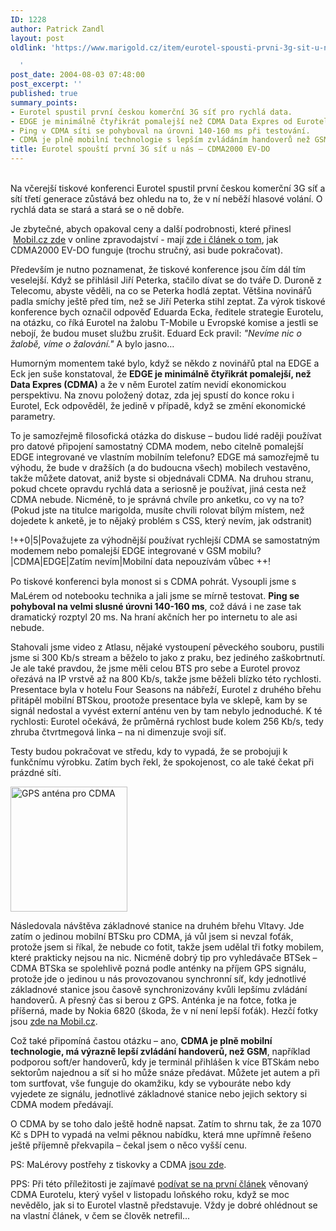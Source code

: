 ```yaml
---
ID: 1228
author: Patrick Zandl
layout: post
oldlink: 'https://www.marigold.cz/item/eurotel-spousti-prvni-3g-sit-u-nas-cdma2000-ev-do

  '
post_date: 2004-08-03 07:48:00
post_excerpt: ''
published: true
summary_points:
- Eurotel spustil první českou komerční 3G síť pro rychlá data.
- EDGE je minimálně čtyřikrát pomalejší než CDMA Data Expres od Eurotelu.
- Ping v CDMA síti se pohyboval na úrovni 140-160 ms při testování.
- CDMA je plně mobilní technologie s lepším zvládáním handoverů než GSM.
title: Eurotel spouští první 3G síť u nás – CDMA2000 EV-DO
---
```


<p>
<br/>Na včerejší tiskové konferenci Eurotel spustil první českou komerční 3G síť a sítí třetí generace zůstává bez ohledu na to, že v ní neběží hlasové volání. O rychlá data se stará a stará se o ně dobře. </p>
<p>
Je zbytečné, abych opakoval ceny a další podrobnosti, které přinesl  <a href="http://mobil.idnes.cz/mobilni_komunikace/operatori/sluzby/eurotel_cdma_online040802.html">Mobil.cz zde</a> v online zpravodajství - mají <a href="http://mobil.idnes.cz/mobilni_komunikace/mobilni_technologie/cdma040803.html">zde i článek o tom</a>, jak CDMA2000 EV-DO funguje (trochu stručný, asi bude pokračovat). </p>
<p>
Především je nutno poznamenat, že tiskové konference jsou čím dál tím veselejší. Když se přihlásil Jiří Peterka, stačilo dívat se do tváře D. Duroně z Telecomu, abyste věděli, na co se Peterka hodlá zeptat. Většina novinářů padla smíchy ještě před tím, než se Jiří Peterka stihl zeptat. Za výrok tiskové konference bych označil odpověď Eduarda Ecka, ředitele strategie Eurotelu, na otázku, co říká Eurotel na žalobu T-Mobile u Evropské komise a jestli se nebojí, že budou muset službu zrušit. Eduard Eck pravil: <em>"Nevíme nic o žalobě, víme o žalování."</em> A bylo jasno&#8230;</p>
<p>
Humorným momentem také bylo, když se někdo z novinářů ptal na EDGE a Eck jen suše konstatoval, že <strong>EDGE je minimálně čtyřikrát pomalejší, než Data Expres (CDMA)</strong> a že v něm Eurotel zatím nevidí ekonomickou perspektivu. Na znovu položený dotaz, zda jej spustí do konce roku i Eurotel, Eck odpověděl, že jedině v případě, když se změní ekonomické parametry. </p>
<p>
To je samozřejmě filosofická otázka do diskuse &#8211; budou lidé raději používat pro datové připojení samostatný CDMA modem, nebo citelně pomalejší EDGE integrované ve vlastním mobilním telefonu? EDGE má samozřejmě tu výhodu, že bude v dražších (a do budoucna všech) mobilech vestavěno, takže můžete datovat, aniž byste si objednávali CDMA. Na druhou stranu, pokud chcete opravdu rychlá data a seriosně je používat, jiná cesta než CDMA nebude. Nicméně, to je správná chvíle pro anketku, co vy na to?<br/> (Pokud jste na titulce marigolda, musíte chvíli rolovat bílým místem, než dojedete k anketě, je to nějaký problém s CSS, který nevím, jak odstranit)</p>
<p>
!++0|5|Považujete za výhodnější používat rychlejší CDMA se samostatným modemem nebo pomalejší EDGE integrované v GSM mobilu?|CDMA|EDGE|Zatím nevím|Mobilní data nepouzívám vůbec ++!</p>
<p>
Po tiskové konferenci byla monost si s CDMA pohrát. Vysoupli jsme s MaLérem od notebooku technika a jali jsme se mírně testovat. <strong>Ping se pohyboval na velmi slusné úrovni 140-160 ms</strong>, což dává i ne zase tak dramatický rozptyl 20 ms. Na hraní akčních her po internetu to ale asi nebude. </p>
<p>
Stahovali jsme video z Atlasu, nějaké vystoupení pěveckého souboru, pustili jsme si 300 Kb/s stream a běželo to jako z praku, bez jediného zaškobrtnutí. Je ale také pravdou, že jsme měli celou BTS pro sebe a Eurotel provoz ořezává na IP vrstvě až na 800 Kb/s, takže jsme běželi blízko této rychlosti. Presentace byla v hotelu Four Seasons na nábřeží, Eurotel z druhého břehu přitápěl mobilní BTSkou, prootože presentace byla ve sklepě, kam by se signál nedostal a vyvést externí anténu ven by tam nebylo jednoduché. K té rychlosti: Eurotel očekává, že průměrná rychlost bude kolem 256 Kb/s, tedy zhruba čtvrtmegová linka &#8211; na ni dimenzuje svoji síť.</p>
<p>
Testy budou pokračovat ve středu, kdy to vypadá, že se probojuji k funkčnímu výrobku. Zatím bych řekl, že spokojenost, co ale také čekat při prázdné síti. </p>
<p>
<div class="righbox"><img src="/wp-content/uploads/20040803-btscdma-gps-antena.jpg" alt="GPS anténa pro CDMA" width="187" height="200" /></div></p>
<p>
Následovala návštěva základnové stanice na druhém břehu Vltavy. Jde zatím o jedinou mobilní BTSku pro CDMA, já vůl jsem si nevzal foťák, protože jsem si říkal, že nebude co fotit, takže jsem udělal tři fotky mobilem, které prakticky nejsou na nic. Nicméně dobrý tip pro vyhledávače BTSek &#8211; CDMA BTSka se spolehlivě pozná podle anténky na příjem GPS signálu, protože jde o jedinou u nás provozovanou synchronní síť, kdy jednotlivé základnové stanice jsou časově synchronizovány kvůli lepšímu zvládání handoverů. A přesný čas si berou z GPS. Anténka je na fotce, fotka je příšerná, made by Nokia 6820 (škoda, že v ní není lepší foťák). Hezčí fotky jsou <a href="http://mobil.idnes.cz/mobilni_komunikace/mobilni_technologie/cdma_fotkybts040803.html">zde na Mobil.cz</a>.</p>
<p>
Což také připomíná častou otázku &#8211; ano, <strong>CDMA je plně mobilní technologie, má výrazně lepší zvládání handoverů, než GSM</strong>, například podporou soft/er handoverů, kdy je terminál přihlášen k více BTSkám nebo sektorům najednou a síť si ho může snáze předávat. Můžete jet autem a při tom surtfovat, vše funguje do okamžiku, kdy se vybouráte nebo kdy vyjedete ze signálu, jednotlivé základnové stanice nebo jejich sektory si CDMA modem předávají. </p>
<p>
O CDMA by se toho dalo ještě hodně napsat. Zatím to shrnu tak, že za 1070 Kč s DPH to vypadá na velmi pěknou nabídku, která mne upřímně řešeno ještě příjemně překvapila &#8211; čekal jsem o něco vyšší cenu. </p>
<p>
PS: MaLérovy postřehy z tiskovky a CDMA <a href="http://www.maler.cz/">jsou zde</a>. </p>
<p>
PPS: Při této příležitosti je zajímavé <a href="http://mobil.idnes.cz/mobilni_komunikace/mobilni_technologie/cdma450031026.html">podívat se na první článek</a> věnovaný CDMA Eurotelu, který vyšel v listopadu loňského roku, když se moc nevědělo, jak si to Eurotel vlastně představuje. Vždy je dobré ohlédnout se na vlastní článek, v čem se člověk netrefil...</p>